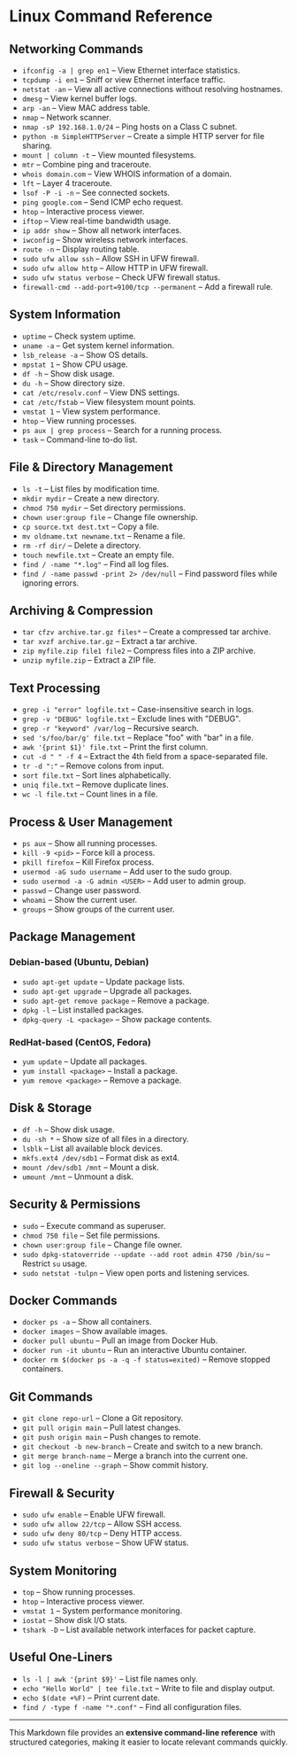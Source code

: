 # Linux Command Reference

## **Networking Commands**
- `ifconfig -a | grep en1` – View Ethernet interface statistics.
- `tcpdump -i en1` – Sniff or view Ethernet interface traffic.
- `netstat -an` – View all active connections without resolving hostnames.
- `dmesg` – View kernel buffer logs.
- `arp -an` – View MAC address table.
- `nmap` – Network scanner.
- `nmap -sP 192.168.1.0/24` – Ping hosts on a Class C subnet.
- `python -m SimpleHTTPServer` – Create a simple HTTP server for file sharing.
- `mount | column -t` – View mounted filesystems.
- `mtr` – Combine ping and traceroute.
- `whois domain.com` – View WHOIS information of a domain.
- `lft` – Layer 4 traceroute.
- `lsof -P -i -n` – See connected sockets.
- `ping google.com` – Send ICMP echo request.
- `htop` – Interactive process viewer.
- `iftop` – View real-time bandwidth usage.
- `ip addr show` – Show all network interfaces.
- `iwconfig` – Show wireless network interfaces.
- `route -n` – Display routing table.
- `sudo ufw allow ssh` – Allow SSH in UFW firewall.
- `sudo ufw allow http` – Allow HTTP in UFW firewall.
- `sudo ufw status verbose` – Check UFW firewall status.
- `firewall-cmd --add-port=9100/tcp --permanent` – Add a firewall rule.

## **System Information**
- `uptime` – Check system uptime.
- `uname -a` – Get system kernel information.
- `lsb_release -a` – Show OS details.
- `mpstat 1` – Show CPU usage.
- `df -h` – Show disk usage.
- `du -h` – Show directory size.
- `cat /etc/resolv.conf` – View DNS settings.
- `cat /etc/fstab` – View filesystem mount points.
- `vmstat 1` – View system performance.
- `htop` – View running processes.
- `ps aux | grep process` – Search for a running process.
- `task` – Command-line to-do list.

## **File & Directory Management**
- `ls -t` – List files by modification time.
- `mkdir mydir` – Create a new directory.
- `chmod 750 mydir` – Set directory permissions.
- `chown user:group file` – Change file ownership.
- `cp source.txt dest.txt` – Copy a file.
- `mv oldname.txt newname.txt` – Rename a file.
- `rm -rf dir/` – Delete a directory.
- `touch newfile.txt` – Create an empty file.
- `find / -name "*.log"` – Find all log files.
- `find / -name passwd -print 2> /dev/null` – Find password files while ignoring errors.

## **Archiving & Compression**
- `tar cfzv archive.tar.gz files*` – Create a compressed tar archive.
- `tar xvzf archive.tar.gz` – Extract a tar archive.
- `zip myfile.zip file1 file2` – Compress files into a ZIP archive.
- `unzip myfile.zip` – Extract a ZIP file.

## **Text Processing**
- `grep -i "error" logfile.txt` – Case-insensitive search in logs.
- `grep -v "DEBUG" logfile.txt` – Exclude lines with "DEBUG".
- `grep -r "keyword" /var/log` – Recursive search.
- `sed 's/foo/bar/g' file.txt` – Replace "foo" with "bar" in a file.
- `awk '{print $1}' file.txt` – Print the first column.
- `cut -d " " -f 4` – Extract the 4th field from a space-separated file.
- `tr -d ":"` – Remove colons from input.
- `sort file.txt` – Sort lines alphabetically.
- `uniq file.txt` – Remove duplicate lines.
- `wc -l file.txt` – Count lines in a file.

## **Process & User Management**
- `ps aux` – Show all running processes.
- `kill -9 <pid>` – Force kill a process.
- `pkill firefox` – Kill Firefox process.
- `usermod -aG sudo username` – Add user to the sudo group.
- `sudo usermod -a -G admin <USER>` – Add user to admin group.
- `passwd` – Change user password.
- `whoami` – Show the current user.
- `groups` – Show groups of the current user.

## **Package Management**
### Debian-based (Ubuntu, Debian)
- `sudo apt-get update` – Update package lists.
- `sudo apt-get upgrade` – Upgrade all packages.
- `sudo apt-get remove package` – Remove a package.
- `dpkg -l` – List installed packages.
- `dpkg-query -L <package>` – Show package contents.

### RedHat-based (CentOS, Fedora)
- `yum update` – Update all packages.
- `yum install <package>` – Install a package.
- `yum remove <package>` – Remove a package.

## **Disk & Storage**
- `df -h` – Show disk usage.
- `du -sh *` – Show size of all files in a directory.
- `lsblk` – List all available block devices.
- `mkfs.ext4 /dev/sdb1` – Format disk as ext4.
- `mount /dev/sdb1 /mnt` – Mount a disk.
- `umount /mnt` – Unmount a disk.

## **Security & Permissions**
- `sudo` – Execute command as superuser.
- `chmod 750 file` – Set file permissions.
- `chown user:group file` – Change file owner.
- `sudo dpkg-statoverride --update --add root admin 4750 /bin/su` – Restrict `su` usage.
- `sudo netstat -tulpn` – View open ports and listening services.

## **Docker Commands**
- `docker ps -a` – Show all containers.
- `docker images` – Show available images.
- `docker pull ubuntu` – Pull an image from Docker Hub.
- `docker run -it ubuntu` – Run an interactive Ubuntu container.
- `docker rm $(docker ps -a -q -f status=exited)` – Remove stopped containers.

## **Git Commands**
- `git clone repo-url` – Clone a Git repository.
- `git pull origin main` – Pull latest changes.
- `git push origin main` – Push changes to remote.
- `git checkout -b new-branch` – Create and switch to a new branch.
- `git merge branch-name` – Merge a branch into the current one.
- `git log --oneline --graph` – Show commit history.

## **Firewall & Security**
- `sudo ufw enable` – Enable UFW firewall.
- `sudo ufw allow 22/tcp` – Allow SSH access.
- `sudo ufw deny 80/tcp` – Deny HTTP access.
- `sudo ufw status verbose` – Show UFW status.

## **System Monitoring**
- `top` – Show running processes.
- `htop` – Interactive process viewer.
- `vmstat 1` – System performance monitoring.
- `iostat` – Show disk I/O stats.
- `tshark -D` – List available network interfaces for packet capture.

## **Useful One-Liners**
- `ls -l | awk '{print $9}'` – List file names only.
- `echo "Hello World" | tee file.txt` – Write to file and display output.
- `echo $(date +%F)` – Print current date.
- `find / -type f -name "*.conf"` – Find all configuration files.

---

This Markdown file provides an **extensive command-line reference** with structured categories, making it easier to locate relevant commands quickly.

